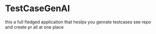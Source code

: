 # TestCaseGenAI
this a full fledged application that heslps you genrate testcases see repo and create pr all at one place
